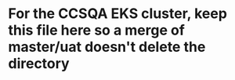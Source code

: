 # For the CCSQA EKS cluster, keep this file here so a merge of master/uat doesn't delete the directory